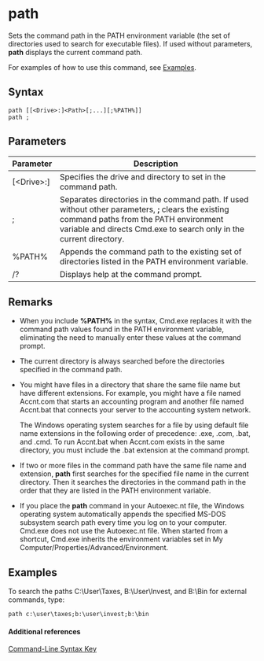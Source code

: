 # path



Sets the command path in the PATH environment variable (the set of directories used to search for executable files). If used without parameters, **path** displays the current command path.

For examples of how to use this command, see [Examples](#BKMK_examples).

## Syntax

```
path [[<Drive>:]<Path>[;...][;%PATH%]]
path ;
```

## Parameters

|Parameter|Description|
|---------|-----------|
|[\<Drive>:]<Path>|Specifies the drive and directory to set in the command path.|
|;|Separates directories in the command path. If used without other parameters, **;** clears the existing command paths from the PATH environment variable and directs Cmd.exe to search only in the current directory.|
|%PATH%|Appends the command path to the existing set of directories listed in the PATH environment variable.|
|/?|Displays help at the command prompt.|

## Remarks

-   When you include **%PATH%** in the syntax, Cmd.exe replaces it with the command path values found in the PATH environment variable, eliminating the need to manually enter these values at the command prompt.
-   The current directory is always searched before the directories specified in the command path.
-   You might have files in a directory that share the same file name but have different extensions. For example, you might have a file named Accnt.com that starts an accounting program and another file named Accnt.bat that connects your server to the accounting system network.

    The Windows operating system searches for a file by using default file name extensions in the following order of precedence: .exe, .com, .bat, and .cmd. To run Accnt.bat when Accnt.com exists in the same directory, you must include the .bat extension at the command prompt.
-   If two or more files in the command path have the same file name and extension, **path** first searches for the specified file name in the current directory. Then it searches the directories in the command path in the order that they are listed in the PATH environment variable.
-   If you place the **path** command in your Autoexec.nt file, the Windows operating system automatically appends the specified MS-DOS subsystem search path every time you log on to your computer. Cmd.exe does not use the Autoexec.nt file. When started from a shortcut, Cmd.exe inherits the environment variables set in My Computer/Properties/Advanced/Environment.

## <a name="BKMK_examples"></a>Examples

To search the paths C:\User\Taxes, B:\User\Invest, and B:\Bin for external commands, type:

`path c:\user\taxes;b:\user\invest;b:\bin`

#### Additional references

[Command-Line Syntax Key](command-line-syntax-key.md)